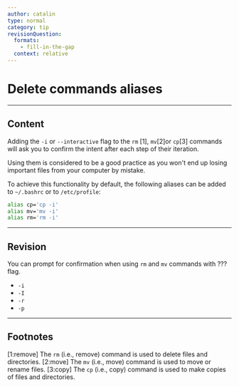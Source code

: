 ```yaml
---
author: catalin
type: normal
category: tip
revisionQuestion:
  formats:
    - fill-in-the-gap
  context: relative
---
```


# Delete commands aliases


---

## Content

Adding the `-i` or `--interactive` flag to the `rm` [1], `mv`[2]or `cp`[3] commands will ask you to confirm the intent after each step of their iteration.

Using them is considered to be a good practice as you won't end up losing important files from your computer by mistake.

To achieve this functionality by default, the following aliases can be added to `~/.bashrc` or to `/etc/profile`:

```bash
alias cp='cp -i'
alias mv='mv -i'
alias rm='rm -i'
```


---

## Revision

You can prompt for confirmation when using `rm` and `mv` commands with ??? flag.

- `-i`
- `-I`
- `-r`
- `-p`


---

## Footnotes

[1:remove]
The `rm` (i.e., remove) command is used to delete files and directories.
[2:move]
The `mv` (i.e., move) command is used to move or rename files.
[3:copy]
The `cp` (i.e., copy) command is used to make copies of files and directories.
